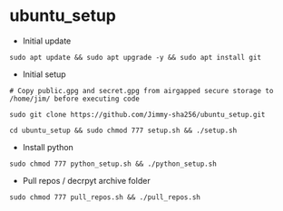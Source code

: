 # ubuntu_setup

* Initial update

```
sudo apt update && sudo apt upgrade -y && sudo apt install git

```

* Initial setup

```
# Copy public.gpg and secret.gpg from airgapped secure storage to /home/jim/ before executing code

sudo git clone https://github.com/Jimmy-sha256/ubuntu_setup.git

cd ubuntu_setup && sudo chmod 777 setup.sh && ./setup.sh
```

* Install python 

```
sudo chmod 777 python_setup.sh && ./python_setup.sh
```


* Pull repos / decrpyt archive folder

```
sudo chmod 777 pull_repos.sh && ./pull_repos.sh
```

